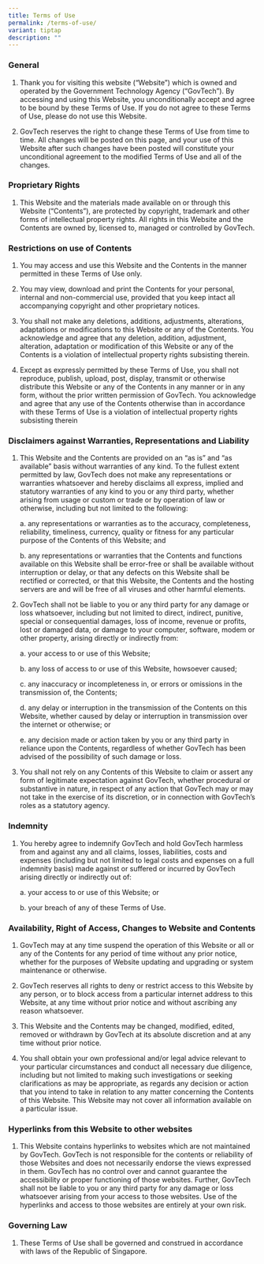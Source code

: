 ```yaml
---
title: Terms of Use
permalink: /terms-of-use/
variant: tiptap
description: ""
---
```

<h3><strong>General</strong></h3>
<ol>
<li>
<p>Thank you for visiting this website (“Website”) which is owned and operated
by the Government Technology Agency (“GovTech”). By accessing and using
this Website, you unconditionally accept and agree to be bound by these
Terms of Use. If you do not agree to these Terms of Use, please do not
use this Website.</p>
</li>
<li>
<p>GovTech reserves the right to change these Terms of Use from time to time.
All changes will be posted on this page, and your use of this Website after
such changes have been posted will constitute your unconditional agreement
to the modified Terms of Use and all of the changes.</p>
</li>
</ol>
<h3><strong>Proprietary Rights</strong></h3>
<ol data-tight="true" class="tight">
<li>
<p>This Website and the materials made available on or through this Website
(“Contents”), are protected by copyright, trademark and other forms of
intellectual property rights. All rights in this Website and the Contents
are owned by, licensed to, managed or controlled by GovTech.</p>
</li>
</ol>
<h3><strong>Restrictions on use of Contents</strong></h3>
<ol>
<li>
<p>You may access and use this Website and the Contents in the manner permitted
in these Terms of Use only.</p>
</li>
<li>
<p>You may view, download and print the Contents for your personal, internal
and non-commercial use, provided that you keep intact all accompanying
copyright and other proprietary notices.</p>
</li>
<li>
<p>You shall not make any deletions, additions, adjustments, alterations,
adaptations or modifications to this Website or any of the Contents. You
acknowledge and agree that any deletion, addition, adjustment, alteration,
adaptation or modification of this Website or any of the Contents is a
violation of intellectual property rights subsisting therein.</p>
</li>
<li>
<p>Except as expressly permitted by these Terms of Use, you shall not reproduce,
publish, upload, post, display, transmit or otherwise distribute this Website
or any of the Contents in any manner or in any form, without the prior
written permission of GovTech. You acknowledge and agree that any use of
the Contents otherwise than in accordance with these Terms of Use is a
violation of intellectual property rights subsisting therein</p>
</li>
</ol>
<h3><strong>Disclaimers against Warranties, Representations and Liability</strong></h3>
<ol>
<li>
<p>This Website and the Contents are provided on an “as is” and “as available”
basis without warranties of any kind. To the fullest extent permitted by
law, GovTech does not make any representations or warranties whatsoever
and hereby disclaims all express, implied and statutory warranties of any
kind to you or any third party, whether arising from usage or custom or
trade or by operation of law or otherwise, including but not limited to
the following:</p>
<p>a. any representations or warranties as to the accuracy, completeness,
reliability, timeliness, currency, quality or fitness for any particular
purpose of the Contents of this Website; and</p>
<p>b. any representations or warranties that the Contents and functions available
on this Website shall be error-free or shall be available without interruption
or delay, or that any defects on this Website shall be rectified or corrected,
or that this Website, the Contents and the hosting servers are and will
be free of all viruses and other harmful elements.</p>
</li>
<li>
<p>GovTech shall not be liable to you or any third party for any damage or
loss whatsoever, including but not limited to direct, indirect, punitive,
special or consequential damages, loss of income, revenue or profits, lost
or damaged data, or damage to your computer, software, modem or other property,
arising directly or indirectly from:</p>
<p>a. your access to or use of this Website;</p>
<p>b. any loss of access to or use of this Website, howsoever caused;</p>
<p>c. any inaccuracy or incompleteness in, or errors or omissions in the
transmission of, the Contents;</p>
<p>d. any delay or interruption in the transmission of the Contents on this
Website, whether caused by delay or interruption in transmission over the
internet or otherwise; or</p>
<p>e. any decision made or action taken by you or any third party in reliance
upon the Contents, regardless of whether GovTech has been advised of the
possibility of such damage or loss.</p>
</li>
<li>
<p>You shall not rely on any Contents of this Website to claim or assert
any form of legitimate expectation against GovTech, whether procedural
or substantive in nature, in respect of any action that GovTech may or
may not take in the exercise of its discretion, or in connection with GovTech’s
roles as a statutory agency.</p>
</li>
</ol>
<h3><strong>Indemnity</strong></h3>
<ol>
<li>
<p>You hereby agree to indemnify GovTech and hold GovTech harmless from and
against any and all claims, losses, liabilities, costs and expenses (including
but not limited to legal costs and expenses on a full indemnity basis)
made against or suffered or incurred by GovTech arising directly or indirectly
out of:</p>
<p>a. your access to or use of this Website; or</p>
<p>b. your breach of any of these Terms of Use.</p>
</li>
</ol>
<h3><strong>Availability, Right of Access, Changes to Website and Contents</strong></h3>
<ol>
<li>
<p>GovTech may at any time suspend the operation of this Website or all or
any of the Contents for any period of time without any prior notice, whether
for the purposes of Website updating and upgrading or system maintenance
or otherwise.</p>
</li>
<li>
<p>GovTech reserves all rights to deny or restrict access to this Website
by any person, or to block access from a particular internet address to
this Website, at any time without prior notice and without ascribing any
reason whatsoever.</p>
</li>
<li>
<p>This Website and the Contents may be changed, modified, edited, removed
or withdrawn by GovTech at its absolute discretion and at any time without
prior notice.</p>
</li>
<li>
<p>You shall obtain your own professional and/or legal advice relevant to
your particular circumstances and conduct all necessary due diligence,
including but not limited to making such investigations or seeking clarifications
as may be appropriate, as regards any decision or action that you intend
to take in relation to any matter concerning the Contents of this Website.
This Website may not cover all information available on a particular issue.</p>
</li>
</ol>
<h3><strong>Hyperlinks from this Website to other websites</strong></h3>
<ol data-tight="true" class="tight">
<li>
<p>This Website contains hyperlinks to websites which are not maintained
by GovTech. GovTech is not responsible for the contents or reliability
of those Websites and does not necessarily endorse the views expressed
in them. GovTech has no control over and cannot guarantee the accessibility
or proper functioning of those websites. Further, GovTech shall not be
liable to you or any third party for any damage or loss whatsoever arising
from your access to those websites. Use of the hyperlinks and access to
those websites are entirely at your own risk.</p>
</li>
</ol>
<h3><strong>Governing Law</strong></h3>
<ol data-tight="true" class="tight">
<li>
<p>These Terms of Use shall be governed and construed in accordance with
laws of the Republic of Singapore.</p>
</li>
</ol>
<p></p>